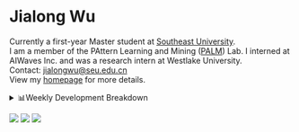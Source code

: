 #  Jialong Wu

Currently a first-year Master student at [Southeast University](https://www.seu.edu.cn/english/).<br>
I am a member of the PAttern Learning and Mining ([PALM](http://palm.seu.edu.cn/home.html)) Lab. I interned at AIWaves Inc. and was a research intern at Westlake University.<br>
Contact: jialongwu@seu.edu.cn<br>
View my [homepage](https://callanwu.github.io/) for more details.

<details><summary>📊Weekly Development Breakdown</summary>

<!--START_SECTION:waka-->

```txt
From: 03 July 2024 - To: 10 July 2024

Total Time: 3 hrs 37 mins

Python     2 hrs 49 mins   ███████████████████▒░░░░░   77.81 %
TeX        38 mins         ████▒░░░░░░░░░░░░░░░░░░░░   17.89 %
HTML       5 mins          ▓░░░░░░░░░░░░░░░░░░░░░░░░   02.48 %
Other      1 min           ▒░░░░░░░░░░░░░░░░░░░░░░░░   00.76 %
Bash       1 min           ░░░░░░░░░░░░░░░░░░░░░░░░░   00.58 %
```

<!--END_SECTION:waka-->

[![wakatime](https://wakatime.com/badge/user/c6720b29-9431-4a60-bc9d-e1fb2b6bd65f.svg)](https://wakatime.com/@c6720b29-9431-4a60-bc9d-e1fb2b6bd65f)
</details>

[![](https://img.shields.io/badge/Google%20Scholar-4385FE.svg?&color=d6d6d6&style=flat-square&logo=google-scholar)](https://scholar.google.com/citations?user=6eg2m4YAAAAJ)
[![](https://img.shields.io/badge/dynamic/json?label=Citations&query=citationCount&url=https%3A%2F%2Fapi.semanticscholar.org%2Fgraph%2Fv1%2Fauthor%2F2240542238%3Ffields%3DcitationCount&style=flat-square&logo=semanticscholar&labelColor=gray&color=gray)](https://www.semanticscholar.org/author/Jialong-Wu/2240542238)
![](https://komarev.com/ghpvc/?username=callanwu)
